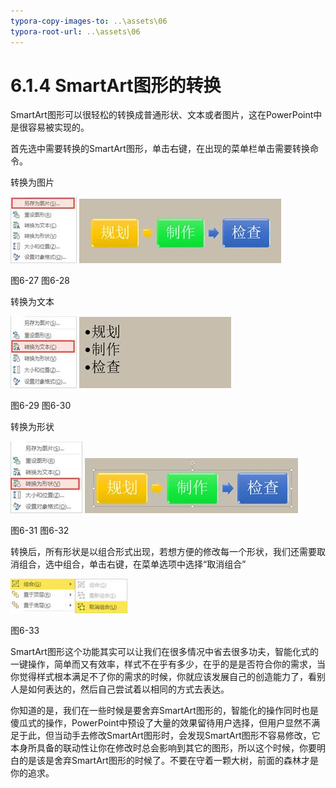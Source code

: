 ```yaml
---
typora-copy-images-to: ..\assets\06
typora-root-url: ..\assets\06
---
```


# 6.1.4  SmartArt图形的转换

SmartArt图形可以很轻松的转换成普通形状、文本或者图片，这在PowerPoint中是很容易被实现的。

首先选中需要转换的SmartArt图形，单击右键，在出现的菜单栏单击需要转换命令。

转换为图片

![img](../../../.gitbook/assets/image102%20%283%29.jpg) ![img](../../../.gitbook/assets/image103%20%284%29.jpg)

图6-27 图6-28

转换为文本

![img](../../../.gitbook/assets/image104%20%281%29.jpg) ![img](../../../.gitbook/assets/image105%20%281%29.jpg)

图6-29 图6-30

转换为形状

![img](../../../.gitbook/assets/image106%20%281%29.jpg) ![img](../../../.gitbook/assets/image107%20%285%29.jpg)

图6-31 图6-32

转换后，所有形状是以组合形式出现，若想方便的修改每一个形状，我们还需要取消组合，选中组合，单击右键，在菜单选项中选择“取消组合”

![img](../../../.gitbook/assets/image108%20%283%29.jpg)

图6-33

SmartArt图形这个功能其实可以让我们在很多情况中省去很多功夫，智能化式的一键操作，简单而又有效率，样式不在乎有多少，在乎的是是否符合你的需求，当你觉得样式根本满足不了你的需求的时候，你就应该发展自己的创造能力了，看别人是如何表达的，然后自己尝试着以相同的方式去表达。

你知道的是，我们在一些时候是要舍弃SmartArt图形的，智能化的操作同时也是傻瓜式的操作，PowerPoint中预设了大量的效果留待用户选择，但用户显然不满足于此，但当动手去修改SmartArt图形时，会发现SmartArt图形不容易修改，它本身所具备的联动性让你在修改时总会影响到其它的图形，所以这个时候，你要明白的是该是舍弃SmartArt图形的时候了。不要在守着一颗大树，前面的森林才是你的追求。


